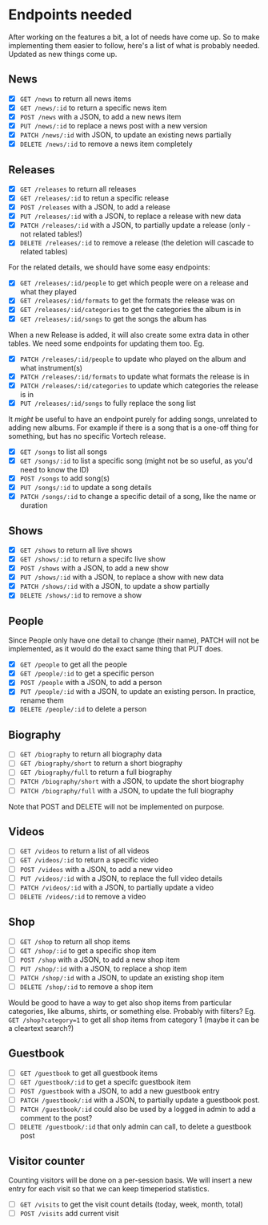 # Endpoints needed

After working on the features a bit, a lot of needs have come up. So to make implementing them easier
to follow, here's a list of what is probably needed. Updated as new things come up.

## News

- [x] ``GET /news`` to return all news items
- [x] ``GET /news/:id`` to return a specific news item
- [x] ``POST /news`` with a JSON, to add a new news item
- [x] ``PUT /news/:id`` to replace a news post with a new version
- [x] ``PATCH /news/:id`` with JSON, to update an existing news partially
- [x] ``DELETE /news/:id`` to remove a news item completely

## Releases

- [x] ``GET /releases`` to return all releases
- [x] ``GET /releases/:id`` to retun a specific release
- [x] ``POST /releases`` with a JSON, to add a release
- [x] ``PUT /releases/:id`` with a JSON, to replace a release with new data
- [x] ``PATCH /releases/:id`` with a JSON, to partially update a release (only - not related tables!)
- [x] ``DELETE /releases/:id`` to remove a release (the deletion will cascade to related tables)

For the related details, we should have some easy endpoints:

- [x] ``GET /releases/:id/people`` to get which people were on a release and what they played
- [x] ``GET /releases/:id/formats`` to get the formats the release was on
- [x] ``GET /releases/:id/categories`` to get the categories the album is in
- [x] ``GET /releases/:id/songs`` to get the songs the album has

When a new Release is added, it will also create some extra data in other tables. We need some endpoints
for updating them too. Eg.

- [x] ``PATCH /releases/:id/people`` to update who played on the album and what instrument(s)
- [x] ``PATCH /releases/:id/formats`` to update what formats the release is in
- [x] ``PATCH /releases/:id/categories`` to update which categories the release is in
- [x] ``PUT /releases/:id/songs`` to fully replace the song list

It *might* be useful to have an endpoint purely for adding songs, unrelated to adding new albums. For example
if there is a song that is a one-off thing for something, but has no specific Vortech release.

- [x] ``GET /songs`` to list all songs
- [x] ``GET /songs/:id`` to list a specific song (might not be so useful, as you'd need to know the ID)
- [x] ``POST /songs`` to add song(s)
- [x] ``PUT /songs/:id`` to update a song details
- [x] ``PATCH /songs/:id`` to change a specific detail of a song, like the name or duration

## Shows

- [x] ``GET /shows`` to return all live shows
- [x] ``GET /shows/:id`` to return a specifc live show
- [x] ``POST /shows`` with a JSON, to add a new show
- [x] ``PUT /shows/:id`` with a JSON, to replace a show with new data
- [x] ``PATCH /shows/:id`` with a JSON, to update a show partially
- [x] ``DELETE /shows/:id`` to remove a show

## People

Since People only have one detail to change (their name), PATCH will not be implemented, as it would
do the exact same thing that PUT does.

- [x] ``GET /people`` to get all the people
- [x] ``GET /people/:id`` to get a specific person
- [x] ``POST /people`` with a JSON, to add a person
- [x] ``PUT /people/:id`` with a JSON, to update an existing person. In practice, rename them
- [x] ``DELETE /people/:id`` to delete a person

## Biography

- [ ] ``GET /biography`` to return all biography data
- [ ] ``GET /biography/short`` to return a short biography
- [ ] ``GET /biography/full`` to return a full biography
- [ ] ``PATCH /biography/short`` with a JSON, to update the short biography
- [ ] ``PATCH /biography/full`` with a JSON, to update the full biography

Note that POST and DELETE will not be implemented on purpose.

## Videos

- [ ] ``GET /videos`` to return a list of all videos
- [ ] ``GET /videos/:id`` to return a specific video
- [ ] ``POST /videos`` with a JSON, to add a new video
- [ ] ``PUT /videos/:id`` with a JSON, to replace the full video details
- [ ] ``PATCH /videos/:id`` with a JSON, to partially update a video
- [ ] ``DELETE /videos/:id`` to remove a video

## Shop

- [ ] ``GET /shop`` to return all shop items
- [ ] ``GET /shop/:id`` to get a specific shop item
- [ ] ``POST /shop`` with a JSON, to add a new shop item
- [ ] ``PUT /shop/:id`` with a JSON, to replace a shop item
- [ ] ``PATCH /shop/:id`` with a JSON, to update an existing shop item
- [ ] ``DELETE /shop/:id`` to remove a shop item

Would be good to have a way to get also shop items from particular categories, like albums, shirts,
or something else. Probably with filters? Eg. ``GET /shop?category=1`` to get all shop items from
category 1 (maybe it can be a cleartext search?)

## Guestbook

- [ ] ``GET /guestbook`` to get all guestbook items
- [ ] ``GET /guestbook/:id`` to get a specifc guestbook item
- [ ] ``POST /guestbook`` with a JSON, to add a new guestbook entry
- [ ] ``PATCH /guestbook/:id`` with a JSON, to partially update a guestbook post.
- [ ] ``PATCH /guestbook/:id`` could also be used by a logged in admin to add a comment to the post?
- [ ] ``DELETE /guestbook/:id`` that only admin can call, to delete a guestbook post

## Visitor counter

Counting visitors will be done on a per-session basis. We will insert a new entry for each visit
so that we can keep timeperiod statistics.

- [ ] ``GET /visits`` to get the visit count details (today, week, month, total)
- [ ] ``POST /visits`` add current visit
